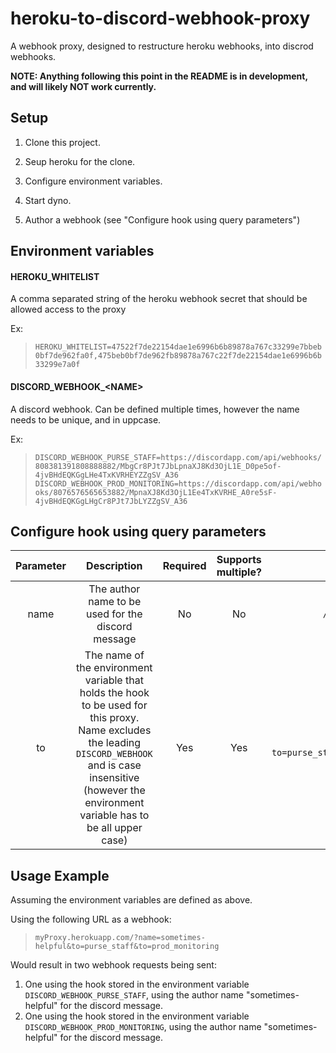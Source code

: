 # heroku-to-discord-webhook-proxy

A webhook proxy, designed to restructure heroku webhooks, into discrod webhooks.


**NOTE: Anything following this point in the README is in development, and will likely NOT work currently.**

## Setup

1. Clone this project.

2. Seup heroku for the clone.

3. Configure environment variables.

4. Start dyno.

5. Author a webhook (see "Configure hook using query parameters")


## Environment variables

#### HEROKU_WHITELIST 
A comma separated string of the heroku webhook secret that should be allowed access to the proxy

Ex: 
> `HEROKU_WHITELIST=47522f7de22154dae1e6996b6b89878a767c33299e7bbeb0bf7de962fa0f,475beb0bf7de962fb89878a767c22f7de22154dae1e6996b6b33299e7a0f`

#### DISCORD_WEBHOOK_\<NAME\> 
A discord webhook. Can be defined multiple times, however the name needs to be unique, and in uppcase.

Ex: 
> `DISCORD_WEBHOOK_PURSE_STAFF=https://discordapp.com/api/webhooks/808381391808888882/MbgCr8PJt7JbLpnaXJ8Kd3OjL1E_D0pe5of-4jvBHdEQKGgLHe4TxKVRHEYZZgSV_A36`
> `DISCORD_WEBHOOK_PROD_MONITORING=https://discordapp.com/api/webhooks/8076576565653882/MpnaXJ8Kd3OjL1Ee4TxKVRHE_A0re5sF-4jvBHdEQKGgLHgCr8PJt7JbLYZZgSV_A36`

## Configure hook using query parameters

| Parameter | Description | Required | Supports multiple? | Example |
|:------------:|:------------:|:-----------:|:---------------------:|:---------:|
| name         | The author name to be used for the discord message | No | No | `/?name=fooBar` |
| to              | The name of the environment variable that holds the hook to be used for this proxy. Name excludes the leading `DISCORD_WEBHOOK` and is case insensitive (however the environment variable has to be all upper case) | Yes | Yes | `/?to=purse_staff&to=prod_monitoring` |

## Usage Example

Assuming the environment variables are defined as above.

Using the following URL as a webhook:
> `myProxy.herokuapp.com/?name=sometimes-helpful&to=purse_staff&to=prod_monitoring`

Would result in two webhook requests being sent:
1. One using the hook stored in the environment variable `DISCORD_WEBHOOK_PURSE_STAFF`, using the author name "sometimes-helpful" for the discord message.
2. One using the hook stored in the environment variable `DISCORD_WEBHOOK_PROD_MONITORING`, using the author name "sometimes-helpful" for the discord message.
